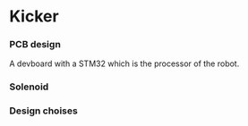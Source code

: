 # Kicker

### PCB design
A devboard with a STM32 which is the processor of the robot.

### Solenoid

### Design choises


